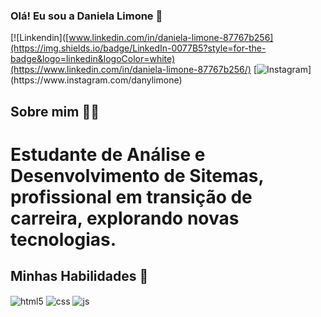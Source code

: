 ### Olá! Eu sou a Daniela Limone 👋

[![Linkendin]([www.linkedin.com/in/daniela-limone-87767b256](https://img.shields.io/badge/LinkedIn-0077B5?style=for-the-badge&logo=linkedin&logoColor=white)(https://www.linkedin.com/in/daniela-limone-87767b256/)
[![Instagram]([https://img.shields.io/badge/Instagram-E4405F?style=for-the-badge&logo=instagram&logoColor=white](https://img.shields.io/badge/Instagram-E4405F?style=for-the-badge&logo=instagram&logoColor=white))](https://www.instagram.com/danylimone)


## Sobre mim 👩‍💻
<h1>Estudante de Análise e Desenvolvimento de Sitemas, profissional em transição de carreira, explorando novas tecnologias.</h1>

## Minhas Habilidades 🚀

<div style="display: inline_block">
  <img align="center" alt="html5" src="https://img.shields.io/badge/HTML5-E34F26?style=for-the-badge&logo=html5&logoColor=white" />
  <img align="center" alt="css" src="https://img.shields.io/badge/CSS3-1572B6?style=for-the-badge&logo=css3&logoColor=white" />
  <img align="center" alt="js" src="https://img.shields.io/badge/JavaScript-F7DF1E?style=for-the-badge&logo=javascript&logoColor=black" />
</div><br/>
